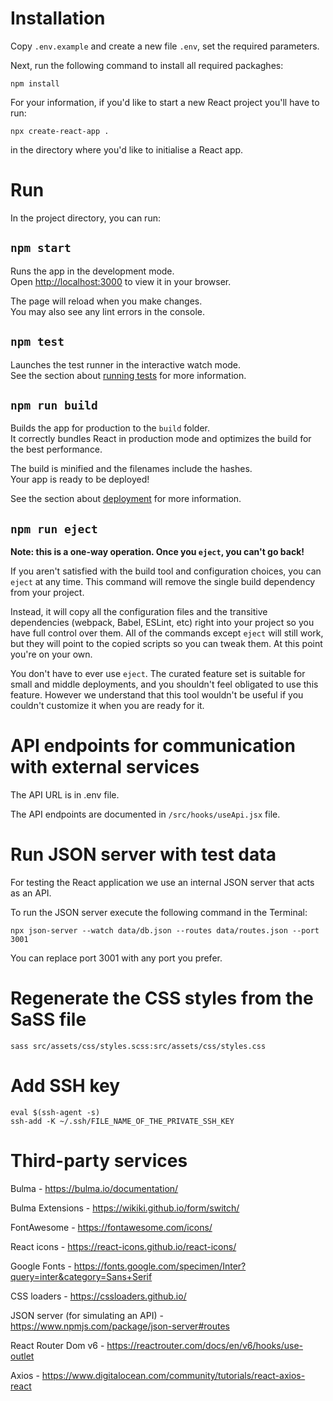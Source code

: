 # Installation
Copy `.env.example` and create a new file `.env`, set the required parameters.

Next, run the following command to install all required packaghes:
```
npm install
```

For your information, if you'd like to start a new React project you'll have to
run:
```
npx create-react-app .
```

in the directory where you'd like to initialise a React app.



# Run

In the project directory, you can run:

## `npm start`

Runs the app in the development mode.\
Open [http://localhost:3000](http://localhost:3000) to view it in your browser.

The page will reload when you make changes.\
You may also see any lint errors in the console.

## `npm test`

Launches the test runner in the interactive watch mode.\
See the section about [running tests](https://facebook.github.io/create-react-app/docs/running-tests) for more information.

## `npm run build`

Builds the app for production to the `build` folder.\
It correctly bundles React in production mode and optimizes the build for the best performance.

The build is minified and the filenames include the hashes.\
Your app is ready to be deployed!

See the section about [deployment](https://facebook.github.io/create-react-app/docs/deployment) for more information.

## `npm run eject`

**Note: this is a one-way operation. Once you `eject`, you can't go back!**

If you aren't satisfied with the build tool and configuration choices, you can `eject` at any time. This command will remove the single build dependency from your project.

Instead, it will copy all the configuration files and the transitive dependencies (webpack, Babel, ESLint, etc) right into your project so you have full control over them. All of the commands except `eject` will still work, but they will point to the copied scripts so you can tweak them. At this point you're on your own.

You don't have to ever use `eject`. The curated feature set is suitable for small and middle deployments, and you shouldn't feel obligated to use this feature. However we understand that this tool wouldn't be useful if you couldn't customize it when you are ready for it.



# API endpoints for communication with external services
The API URL is in .env file.

The API endpoints are documented in `/src/hooks/useApi.jsx` file.



# Run JSON server with test data
For testing the React application we use an internal JSON server that acts as an API.

To run the JSON server execute the following command in the Terminal:
```
npx json-server --watch data/db.json --routes data/routes.json --port 3001
```

You can replace port 3001 with any port you prefer.



# Regenerate the CSS styles from the SaSS file
```
sass src/assets/css/styles.scss:src/assets/css/styles.css
```



# Add SSH key
```
eval $(ssh-agent -s)
ssh-add -K ~/.ssh/FILE_NAME_OF_THE_PRIVATE_SSH_KEY
```



# Third-party services
Bulma - https://bulma.io/documentation/

Bulma Extensions - https://wikiki.github.io/form/switch/

FontAwesome - https://fontawesome.com/icons/

React icons - https://react-icons.github.io/react-icons/

Google Fonts - https://fonts.google.com/specimen/Inter?query=inter&category=Sans+Serif

CSS loaders - https://cssloaders.github.io/

JSON server (for simulating an API) - https://www.npmjs.com/package/json-server#routes

React Router Dom v6 - https://reactrouter.com/docs/en/v6/hooks/use-outlet

Axios - https://www.digitalocean.com/community/tutorials/react-axios-react